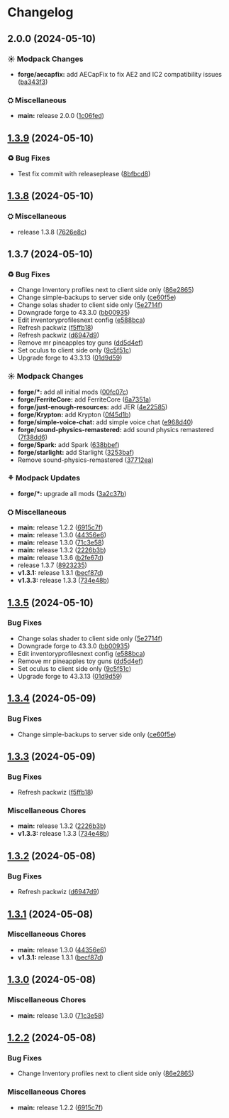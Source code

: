 # Changelog

## 2.0.0 (2024-05-10)


### ☀ Modpack Changes

* **forge/aecapfix:** add AECapFix to fix AE2 and IC2 compatibility issues ([ba343f3](https://github.com/kirbyevanj/nicks-modern-classic-modpack/commit/ba343f37b22f4f0daa675bc6e5ebe2d22eed9464))


### ⛭ Miscellaneous

* **main:** release 2.0.0 ([1c06fed](https://github.com/kirbyevanj/nicks-modern-classic-modpack/commit/1c06fedf42c572cebcfc5675dce2e25dc2833246))

## [1.3.9](https://github.com/kirbyevanj/nicks-modern-classic-modpack/compare/forge-v1.3.8...forge-v1.3.9) (2024-05-10)


### ♻ Bug Fixes

* Test fix commit with releaseplease ([8bfbcd8](https://github.com/kirbyevanj/nicks-modern-classic-modpack/commit/8bfbcd8bd64da387f58e2b0e2a6ea34531b42bad))

## [1.3.8](https://github.com/kirbyevanj/nicks-modern-classic-modpack/compare/forge-v1.3.7...forge-v1.3.8) (2024-05-10)


### ⛭ Miscellaneous

* release 1.3.8 ([7626e8c](https://github.com/kirbyevanj/nicks-modern-classic-modpack/commit/7626e8ce2decc5656235e7ee93de9ba511fda518))

## 1.3.7 (2024-05-10)


### ♻ Bug Fixes

* Change Inventory profiles next to client side only ([86e2865](https://github.com/kirbyevanj/nicks-modern-classic-modpack/commit/86e28655e9925bcb23de492a7e0ee4ccb7c0096b))
* Change simple-backups to server side only ([ce60f5e](https://github.com/kirbyevanj/nicks-modern-classic-modpack/commit/ce60f5e1b3d74d1ef37b3c1bf04fb77c2bc3cdbd))
* Change solas shader to client side only ([5e2714f](https://github.com/kirbyevanj/nicks-modern-classic-modpack/commit/5e2714f621a49eb1d313cc69c52b0cc6345b8e18))
* Downgrade forge to 43.3.0 ([bb00935](https://github.com/kirbyevanj/nicks-modern-classic-modpack/commit/bb00935102c52f430b6117e5e852dcb8b0ae1761))
* Edit inventoryprofilesnext config ([e588bca](https://github.com/kirbyevanj/nicks-modern-classic-modpack/commit/e588bcac2f70a7e7f0794b29f6ea219671d7d8ac))
* Refresh packwiz ([f5ffb18](https://github.com/kirbyevanj/nicks-modern-classic-modpack/commit/f5ffb183e18be4c71a111fa63e4a811c27bffb9c))
* Refresh packwiz ([d6947d9](https://github.com/kirbyevanj/nicks-modern-classic-modpack/commit/d6947d942b641cd1c7bb4a516f19a2f03c5caec3))
* Remove mr pineapples toy guns ([dd5d4ef](https://github.com/kirbyevanj/nicks-modern-classic-modpack/commit/dd5d4ef5f879dc627c0be70fe5941afd626a412f))
* Set oculus to client side only ([9c5f51c](https://github.com/kirbyevanj/nicks-modern-classic-modpack/commit/9c5f51c48c29b71154d68eb99282da77475e3dc7))
* Upgrade forge to 43.3.13 ([01d9d59](https://github.com/kirbyevanj/nicks-modern-classic-modpack/commit/01d9d59c89fb6777bb5d9caafcc4b5d4fc007002))


### ☀ Modpack Changes

* **forge/*:** add all initial mods ([00fc07c](https://github.com/kirbyevanj/nicks-modern-classic-modpack/commit/00fc07c50dae6a3edaf53ec762384352a678c23c))
* **forge/FerriteCore:** add FerriteCore ([6a7351a](https://github.com/kirbyevanj/nicks-modern-classic-modpack/commit/6a7351a0ae634d65e603023230f6afcbd2aa36fb))
* **forge/just-enough-resources:** add JER ([4e22585](https://github.com/kirbyevanj/nicks-modern-classic-modpack/commit/4e225850f4769e77c69d51088b21502f68b06f54))
* **forge/Krypton:** add Krypton ([0f45d1b](https://github.com/kirbyevanj/nicks-modern-classic-modpack/commit/0f45d1b4c0308e510a0be031e77bdba8693f5c6a))
* **forge/simple-voice-chat:** add simple voice chat ([e968d40](https://github.com/kirbyevanj/nicks-modern-classic-modpack/commit/e968d401bdd571f85a20b5352c367440eb2e32c9))
* **forge/sound-physics-remastered:** add sound physics remastered ([7f38dd6](https://github.com/kirbyevanj/nicks-modern-classic-modpack/commit/7f38dd684a0f52e84cea8d993fe16cd5fdc3a6b6))
* **forge/Spark:** add Spark ([638bbef](https://github.com/kirbyevanj/nicks-modern-classic-modpack/commit/638bbef9c659d752326a95bbfa23e98e5332d524))
* **forge/starlight:** add Starlight ([3253baf](https://github.com/kirbyevanj/nicks-modern-classic-modpack/commit/3253baf1756d7eae6c4328a5f339dc2af7ac21f2))
* Remove sound-physics-remastered ([37712ea](https://github.com/kirbyevanj/nicks-modern-classic-modpack/commit/37712ea3c211c69eeba6a4a73f3c5ccb28638e52))


### ⚘ Modpack Updates

* **forge/*:** upgrade all mods ([3a2c37b](https://github.com/kirbyevanj/nicks-modern-classic-modpack/commit/3a2c37b8f6f59c9d9629b28dd18da34143c03d05))


### ⛭ Miscellaneous

* **main:** release 1.2.2 ([6915c7f](https://github.com/kirbyevanj/nicks-modern-classic-modpack/commit/6915c7feca22a95cd0e6ea8d2ebe9c1ada673ea6))
* **main:** release 1.3.0 ([44356e6](https://github.com/kirbyevanj/nicks-modern-classic-modpack/commit/44356e6f59902e25deaaddeecc0029a34fde24ca))
* **main:** release 1.3.0 ([71c3e58](https://github.com/kirbyevanj/nicks-modern-classic-modpack/commit/71c3e58ce5a69d9b902c499f5c8d253fcd1b8548))
* **main:** release 1.3.2 ([2226b3b](https://github.com/kirbyevanj/nicks-modern-classic-modpack/commit/2226b3b7e7bae975eb0255c6bc5cad51d833d357))
* **main:** release 1.3.6 ([b2fe67d](https://github.com/kirbyevanj/nicks-modern-classic-modpack/commit/b2fe67dd777da0f201c352c9af1986b7f5e3ec57))
* release 1.3.7 ([8923235](https://github.com/kirbyevanj/nicks-modern-classic-modpack/commit/89232357fd270183b30f486127ff9d078b54d2f1))
* **v1.3.1:** release 1.3.1 ([becf87d](https://github.com/kirbyevanj/nicks-modern-classic-modpack/commit/becf87d2fb606da8fcf9c7044cfc9339b4606627))
* **v1.3.3:** release 1.3.3 ([734e48b](https://github.com/kirbyevanj/nicks-modern-classic-modpack/commit/734e48b5854a2a44f14102c5963f8aad64ba0498))

## [1.3.5](https://github.com/kirbyevanj/nicks-modern-classic-modpack/compare/v1.3.4...v1.3.5) (2024-05-10)


### Bug Fixes

* Change solas shader to client side only ([5e2714f](https://github.com/kirbyevanj/nicks-modern-classic-modpack/commit/5e2714f621a49eb1d313cc69c52b0cc6345b8e18))
* Downgrade forge to 43.3.0 ([bb00935](https://github.com/kirbyevanj/nicks-modern-classic-modpack/commit/bb00935102c52f430b6117e5e852dcb8b0ae1761))
* Edit inventoryprofilesnext config ([e588bca](https://github.com/kirbyevanj/nicks-modern-classic-modpack/commit/e588bcac2f70a7e7f0794b29f6ea219671d7d8ac))
* Remove mr pineapples toy guns ([dd5d4ef](https://github.com/kirbyevanj/nicks-modern-classic-modpack/commit/dd5d4ef5f879dc627c0be70fe5941afd626a412f))
* Set oculus to client side only ([9c5f51c](https://github.com/kirbyevanj/nicks-modern-classic-modpack/commit/9c5f51c48c29b71154d68eb99282da77475e3dc7))
* Upgrade forge to 43.3.13 ([01d9d59](https://github.com/kirbyevanj/nicks-modern-classic-modpack/commit/01d9d59c89fb6777bb5d9caafcc4b5d4fc007002))

## [1.3.4](https://github.com/kirbyevanj/nicks-modern-classic-modpack/compare/v1.3.3...v1.3.4) (2024-05-09)


### Bug Fixes

* Change simple-backups to server side only ([ce60f5e](https://github.com/kirbyevanj/nicks-modern-classic-modpack/commit/ce60f5e1b3d74d1ef37b3c1bf04fb77c2bc3cdbd))

## [1.3.3](https://github.com/kirbyevanj/nicks-modern-classic-modpack/compare/v1.3.2...v1.3.3) (2024-05-09)


### Bug Fixes

* Refresh packwiz ([f5ffb18](https://github.com/kirbyevanj/nicks-modern-classic-modpack/commit/f5ffb183e18be4c71a111fa63e4a811c27bffb9c))


### Miscellaneous Chores

* **main:** release 1.3.2 ([2226b3b](https://github.com/kirbyevanj/nicks-modern-classic-modpack/commit/2226b3b7e7bae975eb0255c6bc5cad51d833d357))
* **v1.3.3:** release 1.3.3 ([734e48b](https://github.com/kirbyevanj/nicks-modern-classic-modpack/commit/734e48b5854a2a44f14102c5963f8aad64ba0498))

## [1.3.2](https://github.com/kirbyevanj/nicks-modern-classic-modpack/compare/v1.3.1...v1.3.2) (2024-05-08)


### Bug Fixes

* Refresh packwiz ([d6947d9](https://github.com/kirbyevanj/nicks-modern-classic-modpack/commit/d6947d942b641cd1c7bb4a516f19a2f03c5caec3))

## [1.3.1](https://github.com/kirbyevanj/nicks-modern-classic-modpack/compare/v1.3.0...v1.3.1) (2024-05-08)


### Miscellaneous Chores

* **main:** release 1.3.0 ([44356e6](https://github.com/kirbyevanj/nicks-modern-classic-modpack/commit/44356e6f59902e25deaaddeecc0029a34fde24ca))
* **v1.3.1:** release 1.3.1 ([becf87d](https://github.com/kirbyevanj/nicks-modern-classic-modpack/commit/becf87d2fb606da8fcf9c7044cfc9339b4606627))

## [1.3.0](https://github.com/kirbyevanj/nicks-modern-classic-modpack/compare/v1.2.2...v1.3.0) (2024-05-08)


### Miscellaneous Chores

* **main:** release 1.3.0 ([71c3e58](https://github.com/kirbyevanj/nicks-modern-classic-modpack/commit/71c3e58ce5a69d9b902c499f5c8d253fcd1b8548))

## [1.2.2](https://github.com/kirbyevanj/nicks-modern-classic-modpack/compare/v1.2.2...v1.2.2) (2024-05-08)


### Bug Fixes

* Change Inventory profiles next to client side only ([86e2865](https://github.com/kirbyevanj/nicks-modern-classic-modpack/commit/86e28655e9925bcb23de492a7e0ee4ccb7c0096b))


### Miscellaneous Chores

* **main:** release 1.2.2 ([6915c7f](https://github.com/kirbyevanj/nicks-modern-classic-modpack/commit/6915c7feca22a95cd0e6ea8d2ebe9c1ada673ea6))
